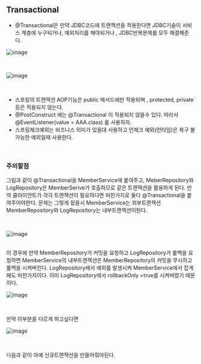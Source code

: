## Transactional

- @Transactional은 만약 JDBC코드에 트랜잭션을 적용한다면 JDBC기술이 서비스 계층에 누구되거나, 예외처리를 해야되거나 , JDBC반복문제를 모두 해결해준다.

![image](https://github.com/MarkZiRo/spring-project/assets/37473857/96e713d0-c683-4966-bb42-6bf0f6e36302)

<br>

![image](https://github.com/MarkZiRo/spring-project/assets/37473857/42cc8216-6ceb-4ca6-98dd-743570a07a1a)

<br>

- 스프링의 트랜잭션 AOP기능은 public 메서드에만 적용되며 , protected, private등은 적용되지 않는다.
- @PostConstruct 에는 @Transactional 이 적용되지 않을수 있다. 따라서 @EventListener(value = AAA.class) 를 사용하자.
- 스프링체크예외는 비즈니스 의미가 있을대 사용하고 언체크 예외(런타임)은 복구 불가능한 예외일때 사용한다.

<br>

### 주의할점

그림과 같이 @Transactional을 MemberService에 붙여주고, MeberRepository와 LogRepository은 MemberSerive가 호출하므로
같은 트랜잭션을 활용하게 된다. 만약 클라이언트가 각각 트랜잭션이 필요하다면 마찬가지로 둘다 @Transactional을 붙여주어야한다.
문제는 그렇게 됬을시 MemberService는 외부트랜잭션 MemberRepository와 LogRepository는 내부트랜잭션이된다.

<br>

![image](https://github.com/MarkZiRo/spring-project/assets/37473857/e9f280e0-9d00-4034-af69-10a85e18c319)


<br>
이 경우에 만약 MemberRepository가 커밋을 요청하고 LogRepository가 롤백을 요청하면 MemberService의 내부트랜잭션은 
MemberRepository의 커밋을 무시하고롤백을 시켜버린다. LogRepository에서 예외를 발생시켜 MemberService에서 잡게해도 마찬가지이다.
이미 LogRepository에서 rollbackOnly =true를 시켜버렸기 때문이다. 

![image](https://github.com/MarkZiRo/spring-project/assets/37473857/cd1de443-9c17-4b05-842a-9a936c542913)



<br>

만약 이부분을 다르게 하고싶다면

![image](https://github.com/MarkZiRo/spring-project/assets/37473857/7c9a551d-f5c9-4ba4-81de-8a0b8d547bf1)

<br>

다음과 같이 아예 신큐트랜잭션을 만들어줘야된다.


